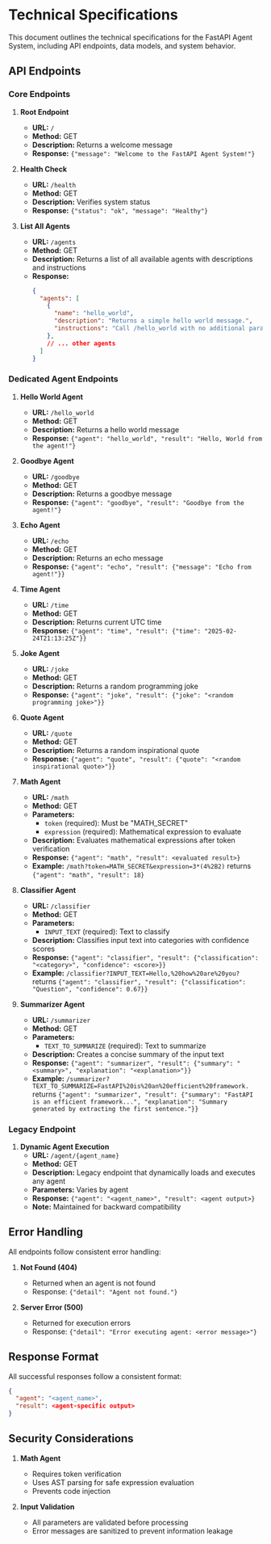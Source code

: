 # Technical Specifications

This document outlines the technical specifications for the FastAPI Agent System, including API endpoints, data models, and system behavior.

## API Endpoints

### Core Endpoints

1. **Root Endpoint**
   - **URL:** `/`
   - **Method:** GET
   - **Description:** Returns a welcome message
   - **Response:** `{"message": "Welcome to the FastAPI Agent System!"}`

2. **Health Check**
   - **URL:** `/health`
   - **Method:** GET
   - **Description:** Verifies system status
   - **Response:** `{"status": "ok", "message": "Healthy"}`

3. **List All Agents**
   - **URL:** `/agents`
   - **Method:** GET
   - **Description:** Returns a list of all available agents with descriptions and instructions
   - **Response:**
     ```json
     {
       "agents": [
         {
           "name": "hello_world",
           "description": "Returns a simple hello world message.",
           "instructions": "Call /hello_world with no additional parameters."
         },
         // ... other agents
       ]
     }
     ```

### Dedicated Agent Endpoints

1. **Hello World Agent**
   - **URL:** `/hello_world`
   - **Method:** GET
   - **Description:** Returns a hello world message
   - **Response:** `{"agent": "hello_world", "result": "Hello, World from the agent!"}`

2. **Goodbye Agent**
   - **URL:** `/goodbye`
   - **Method:** GET
   - **Description:** Returns a goodbye message
   - **Response:** `{"agent": "goodbye", "result": "Goodbye from the agent!"}`

3. **Echo Agent**
   - **URL:** `/echo`
   - **Method:** GET
   - **Description:** Returns an echo message
   - **Response:** `{"agent": "echo", "result": {"message": "Echo from agent!"}}`

4. **Time Agent**
   - **URL:** `/time`
   - **Method:** GET
   - **Description:** Returns current UTC time
   - **Response:** `{"agent": "time", "result": {"time": "2025-02-24T21:13:25Z"}}`

5. **Joke Agent**
   - **URL:** `/joke`
   - **Method:** GET
   - **Description:** Returns a random programming joke
   - **Response:** `{"agent": "joke", "result": {"joke": "<random programming joke>"}}`

6. **Quote Agent**
   - **URL:** `/quote`
   - **Method:** GET
   - **Description:** Returns a random inspirational quote
   - **Response:** `{"agent": "quote", "result": {"quote": "<random inspirational quote>"}}`

7. **Math Agent**
   - **URL:** `/math`
   - **Method:** GET
   - **Parameters:**
     - `token` (required): Must be "MATH_SECRET"
     - `expression` (required): Mathematical expression to evaluate
   - **Description:** Evaluates mathematical expressions after token verification
   - **Response:** `{"agent": "math", "result": <evaluated result>}`
   - **Example:** `/math?token=MATH_SECRET&expression=3*(4%2B2)` returns `{"agent": "math", "result": 18}`

8. **Classifier Agent**
   - **URL:** `/classifier`
   - **Method:** GET
   - **Parameters:**
     - `INPUT_TEXT` (required): Text to classify
   - **Description:** Classifies input text into categories with confidence scores
   - **Response:** `{"agent": "classifier", "result": {"classification": "<category>", "confidence": <score>}}`
   - **Example:** `/classifier?INPUT_TEXT=Hello,%20how%20are%20you?` returns `{"agent": "classifier", "result": {"classification": "Question", "confidence": 0.67}}`

9. **Summarizer Agent**
   - **URL:** `/summarizer`
   - **Method:** GET
   - **Parameters:**
     - `TEXT_TO_SUMMARIZE` (required): Text to summarize
   - **Description:** Creates a concise summary of the input text
   - **Response:** `{"agent": "summarizer", "result": {"summary": "<summary>", "explanation": "<explanation>"}}`
   - **Example:** `/summarizer?TEXT_TO_SUMMARIZE=FastAPI%20is%20an%20efficient%20framework.` returns `{"agent": "summarizer", "result": {"summary": "FastAPI is an efficient framework...", "explanation": "Summary generated by extracting the first sentence."}}`

### Legacy Endpoint

1. **Dynamic Agent Execution**
   - **URL:** `/agent/{agent_name}`
   - **Method:** GET
   - **Description:** Legacy endpoint that dynamically loads and executes any agent
   - **Parameters:** Varies by agent
   - **Response:** `{"agent": "<agent_name>", "result": <agent output>}`
   - **Note:** Maintained for backward compatibility

## Error Handling

All endpoints follow consistent error handling:

1. **Not Found (404)**
   - Returned when an agent is not found
   - Response: `{"detail": "Agent not found."}`

2. **Server Error (500)**
   - Returned for execution errors
   - Response: `{"detail": "Error executing agent: <error message>"}`

## Response Format

All successful responses follow a consistent format:
```json
{
  "agent": "<agent_name>",
  "result": <agent-specific output>
}
```

## Security Considerations

1. **Math Agent**
   - Requires token verification
   - Uses AST parsing for safe expression evaluation
   - Prevents code injection

2. **Input Validation**
   - All parameters are validated before processing
   - Error messages are sanitized to prevent information leakage
